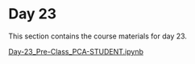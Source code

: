 Day 23
=======================
This section contains the course materials for day 23.

[Day-23_Pre-Class_PCA-STUDENT.ipynb](../daily/Day-23/Day-23_Pre-Class_PCA-STUDENT.ipynb)